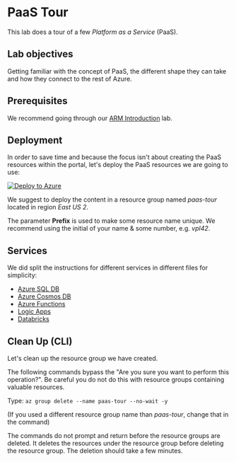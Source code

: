 # PaaS Tour

This lab does a tour of a few *Platform as a Service* (PaaS).

## Lab objectives

Getting familiar with the concept of PaaS, the different shape they can take and how they connect to the rest of Azure.

## Prerequisites

We recommend going through our [ARM Introduction](https://github.com/vplauzon/azure-training/tree/master/arm-intro) lab.

## Deployment

In order to save time and because the focus isn't about creating the PaaS resources within the portal, let's deploy the PaaS resources we are going to use:

[![Deploy to Azure](http://azuredeploy.net/deploybutton.png)](https://portal.azure.com/#create/Microsoft.Template/uri/https%3A%2F%2Fraw.githubusercontent.com%2Fvplauzon%2Fazure-training%2Fmaster%2Fpaas-tour%2Fpaas-tour-arm-template.json)

We suggest to deploy the content in a resource group named *paas-tour* located in region *East US 2*.

The parameter **Prefix** is used to make some resource name unique.  We recommend using the initial of your name & some number, e.g. *vpl42*.

## Services

We did split the instructions for different services in different files for simplicity:

* [Azure SQL DB](sql.md)
* [Azure Cosmos DB](cosmos.md)
* [Azure Functions](functions.md)
* [Logic Apps](logic.md)
* [Databricks](databricks.md)

## Clean Up (CLI)

Let's clean up the resource group we have created.

The following commands bypass the "Are you sure you want to perform this operation?".  Be careful you do not do this with resource groups containing valuable resources.

Type:  `az group delete --name paas-tour --no-wait -y`

(If you used a different resource group name than *paas-tour*, change that in the command)

The commands do not prompt and return before the resource groups are deleted.  It deletes the resources under the resource group before deleting the resource group.  The deletion should take a few minutes.